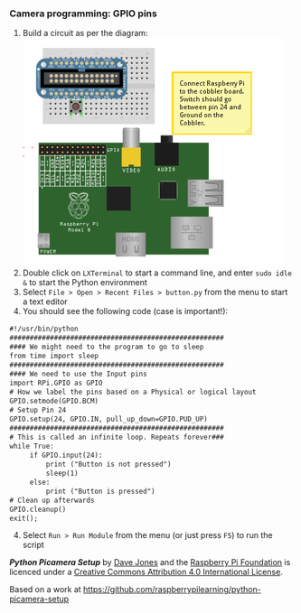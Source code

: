 ### Camera programming: GPIO pins

1. Build a circuit as per the diagram:
    ![](../picamera-gpio-setup_tng.png)
2. Double click on `LXTerminal` to start a command line, and enter `sudo idle &` to start the Python environment
3. Select `File > Open > Recent Files > button.py` from the menu to start a text editor
4. You should see the following code (case is important!):

```
#!/usr/bin/python
#####################################################
#### We might need to the program to go to sleep
from time import sleep
#####################################################
#### We need to use the Input pins
import RPi.GPIO as GPIO
# How we label the pins based on a Physical or logical layout
GPIO.setmode(GPIO.BCM)
# Setup Pin 24
GPIO.setup(24, GPIO.IN, pull_up_down=GPIO.PUD_UP)
#####################################################
# This is called an infinite loop. Repeats forever###
while True:
     if GPIO.input(24):
         print ("Button is not pressed")
         sleep(1)
     else:
         print ("Button is pressed")
# Clean up afterwards
GPIO.cleanup()
exit();

```

4. Select `Run > Run Module` from the menu (or just press `F5`) to run the script

***Python Picamera Setup*** by [Dave Jones](https://github.com/waveform80) and the [Raspberry Pi Foundation](http://raspberrypi.org) is licenced under a [Creative Commons Attribution 4.0 International License](http://creativecommons.org/licenses/by-sa/4.0/).

Based on a work at https://github.com/raspberrypilearning/python-picamera-setup
